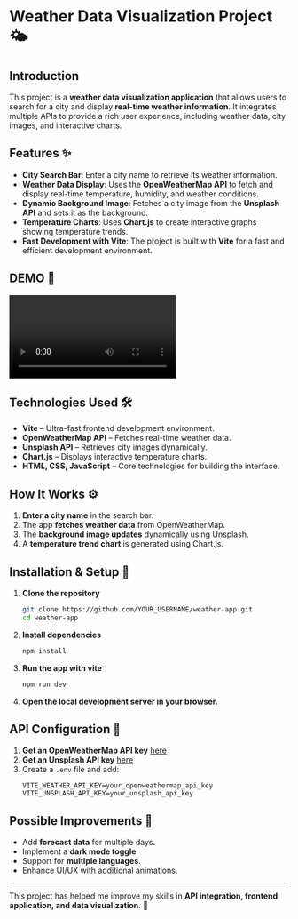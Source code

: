 # Weather Data Visualization Project 🌤️

## Introduction
This project is a **weather data visualization application** that allows users to search for a city and display **real-time weather information**. It integrates multiple APIs to provide a rich user experience, including weather data, city images, and interactive charts.

## Features ✨
- **City Search Bar**: Enter a city name to retrieve its weather information.
- **Weather Data Display**: Uses the **OpenWeatherMap API** to fetch and display real-time temperature, humidity, and weather conditions.
- **Dynamic Background Image**: Fetches a city image from the **Unsplash API** and sets it as the background.
- **Temperature Charts**: Uses **Chart.js** to create interactive graphs showing temperature trends.
- **Fast Development with Vite**: The project is built with **Vite** for a fast and efficient development environment.

## DEMO 🎥

![Aperçu de la vidéo](./assets/demo.mp4) <br>

## Technologies Used 🛠️
- **Vite** – Ultra-fast frontend development environment.
- **OpenWeatherMap API** – Fetches real-time weather data.
- **Unsplash API** – Retrieves city images dynamically.
- **Chart.js** – Displays interactive temperature charts.
- **HTML, CSS, JavaScript** – Core technologies for building the interface.

## How It Works ⚙️
1. **Enter a city name** in the search bar.
2. The app **fetches weather data** from OpenWeatherMap.
3. The **background image updates** dynamically using Unsplash.
4. A **temperature trend chart** is generated using Chart.js.

## Installation & Setup 🚀
1. **Clone the repository**
   ```sh
   git clone https://github.com/YOUR_USERNAME/weather-app.git
   cd weather-app
2. **Install dependencies**
   ```sh
   npm install
3. **Run the app with vite**
   ```sh
   npm run dev
4. **Open the local development server in your browser.**

## API Configuration 🔑
1. **Get an OpenWeatherMap API key** [here](https://openweathermap.org/api)
2. **Get an Unsplash API key** [here](https://unsplash.com/developers)
3. Create a `.env` file and add:
   ```env
   VITE_WEATHER_API_KEY=your_openweathermap_api_key
   VITE_UNSPLASH_API_KEY=your_unsplash_api_key

## Possible Improvements 🔮
- Add **forecast data** for multiple days.
- Implement a **dark mode toggle**.
- Support for **multiple languages**.
- Enhance UI/UX with additional animations.

---

This project has helped me improve my skills in **API integration, frontend application, and data visualization**. 🚀
